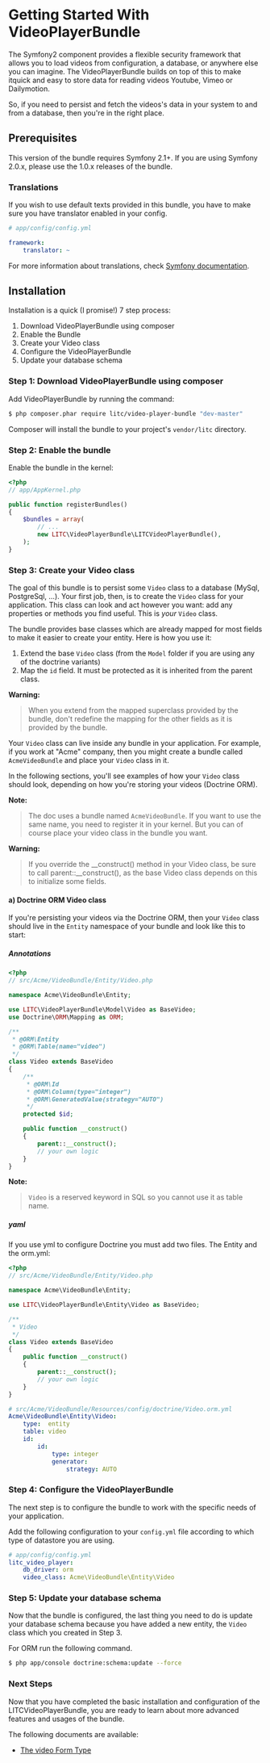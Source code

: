 Getting Started With VideoPlayerBundle
======================================

The Symfony2 component provides a flexible security framework that
allows you to load videos from configuration, a database, or anywhere else
you can imagine. The VideoPlayerBundle builds on top of this to make itquick
and easy to store data for reading videos Youtube, Vimeo or Dailymotion.

So, if you need to persist and fetch the videos's data in your system to
and from a database, then you're in the right place.

## Prerequisites

This version of the bundle requires Symfony 2.1+. If you are using Symfony
2.0.x, please use the 1.0.x releases of the bundle.

### Translations

If you wish to use default texts provided in this bundle, you have to make
sure you have translator enabled in your config.

``` yaml
# app/config/config.yml

framework:
    translator: ~
```

For more information about translations, check [Symfony documentation](http://symfony.com/doc/current/book/translation.html).

## Installation

Installation is a quick (I promise!) 7 step process:

1. Download VideoPlayerBundle using composer
2. Enable the Bundle
3. Create your Video class
4. Configure the VideoPlayerBundle
5. Update your database schema

### Step 1: Download VideoPlayerBundle using composer

Add VideoPlayerBundle by running the command:

``` bash
$ php composer.phar require litc/video-player-bundle "dev-master"
```

Composer will install the bundle to your project's `vendor/litc` directory.

### Step 2: Enable the bundle

Enable the bundle in the kernel:

``` php
<?php
// app/AppKernel.php

public function registerBundles()
{
    $bundles = array(
        // ...
        new LITC\VideoPlayerBundle\LITCVideoPlayerBundle(),
    );
}
```

### Step 3: Create your Video class

The goal of this bundle is to persist some `Video` class to a database (MySql,
PostgreSql, ...). Your first job, then, is to create the `Video` class
for your application. This class can look and act however you want: add any
properties or methods you find useful. This is *your* `Video` class.

The bundle provides base classes which are already mapped for most fields
to make it easier to create your entity. Here is how you use it:

1. Extend the base `Video` class (from the ``Model`` folder if you are using
   any of the doctrine variants)
2. Map the `id` field. It must be protected as it is inherited from the parent class.

**Warning:**

> When you extend from the mapped superclass provided by the bundle, don't
> redefine the mapping for the other fields as it is provided by the bundle.

Your `Video` class can live inside any bundle in your application. For example,
if you work at "Acme" company, then you might create a bundle called `AcmeVideoBundle`
and place your `Video` class in it.

In the following sections, you'll see examples of how your `Video` class should
look, depending on how you're storing your videos (Doctrine ORM).

**Note:**

> The doc uses a bundle named `AcmeVideoBundle`. If you want to use the same
> name, you need to register it in your kernel. But you can of course place
> your video class in the bundle you want.

**Warning:**

> If you override the __construct() method in your Video class, be sure
> to call parent::__construct(), as the base Video class depends on
> this to initialize some fields.

#### a) Doctrine ORM Video class

If you're persisting your videos via the Doctrine ORM, then your `Video` class
should live in the `Entity` namespace of your bundle and look like this to
start:

##### Annotations

``` php
<?php
// src/Acme/VideoBundle/Entity/Video.php

namespace Acme\VideoBundle\Entity;

use LITC\VideoPlayerBundle\Model\Video as BaseVideo;
use Doctrine\ORM\Mapping as ORM;

/**
 * @ORM\Entity
 * @ORM\Table(name="video")
 */
class Video extends BaseVideo
{
    /**
     * @ORM\Id
     * @ORM\Column(type="integer")
     * @ORM\GeneratedValue(strategy="AUTO")
     */
    protected $id;

    public function __construct()
    {
        parent::__construct();
        // your own logic
    }
}
```

**Note:**

> `Video` is a reserved keyword in SQL so you cannot use it as table name.

##### yaml

If you use yml to configure Doctrine you must add two files. The Entity and the orm.yml:

```php
<?php
// src/Acme/VideoBundle/Entity/Video.php

namespace Acme\VideoBundle\Entity;

use LITC\VideoPlayerBundle\Entity\Video as BaseVideo;

/**
 * Video
 */
class Video extends BaseVideo
{
    public function __construct()
    {
        parent::__construct();
        // your own logic
    }
}
```
```yaml
# src/Acme/VideoBundle/Resources/config/doctrine/Video.orm.yml
Acme\VideoBundle\Entity\Video:
    type:  entity
    table: video
    id:
        id:
            type: integer
            generator:
                strategy: AUTO
```


### Step 4: Configure the VideoPlayerBundle

The next step is to configure the bundle to work with the specific needs of
your application.

Add the following configuration to your `config.yml` file according to which type
of datastore you are using.

``` yaml
# app/config/config.yml
litc_video_player:
    db_driver: orm
    video_class: Acme\VideoBundle\Entity\Video
```

### Step 5: Update your database schema

Now that the bundle is configured, the last thing you need to do is update your
database schema because you have added a new entity, the `Video` class which you
created in Step 3.

For ORM run the following command.

``` bash
$ php app/console doctrine:schema:update --force
```

### Next Steps

Now that you have completed the basic installation and configuration of the
LITCVideoPlayerBundle, you are ready to learn about more advanced features and usages
of the bundle.

The following documents are available:

- [The video Form Type](type_forms.md)

